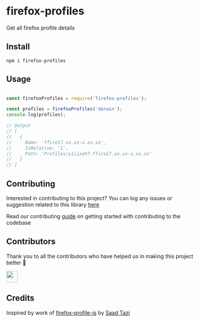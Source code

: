 # firefox-profiles

Get all firefox profile details

## Install

```
npm i firefox-profiles
```

## Usage

```javascript

const firefoxProfiles = require('firefox-profiles');

const profiles = firefoxProfiles('darwin');
console.log(profiles);

// Output
// [ 
//   { 
//     Name: 'ffire17.xx.xx-x.xx.xx',
//     IsRelative: '1',
//     Path: 'Profiles/y1iixeh7.ffire17.xx.xx-x.xx.xx' 
//   }
// ]

```

## Contributing

Interested in contributing to this project?
You can log any issues or suggestion related to this library [here](https://github.com/arshadkazmi42/firefox-profiles/issues/new)

Read our contributing [guide](CONTRIBUTING.md) on getting started with contributing to the codebase

## Contributors

Thank you to all the contributors who have helped us in making this project better :raised_hands:

<a href="https://github.com/arshadkazmi42"><img src="https://github.com/arshadkazmi42.png" width="30" /></a>

## Credits

Inspired by work of [firefox-profile-js](https://github.com/saadtazi/firefox-profile-js) by [Saad Tazi](https://github.com/saadtazi) 
